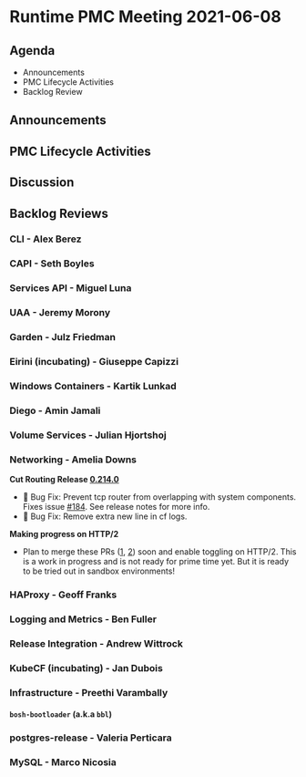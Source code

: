 # Runtime PMC Meeting 2021-06-08

## Agenda

* Announcements
* PMC Lifecycle Activities
* Backlog Review


## Announcements


## PMC Lifecycle Activities


## Discussion



## Backlog Reviews

### CLI - Alex Berez


### CAPI - Seth Boyles


### Services API - Miguel Luna


### UAA - Jeremy Morony


### Garden - Julz Friedman


### Eirini (incubating) - Giuseppe Capizzi


### Windows Containers - Kartik Lunkad


### Diego - Amin Jamali


### Volume Services - Julian Hjortshoj


### Networking - Amelia Downs
**Cut Routing Release [0.214.0](https://github.com/cloudfoundry/routing-release/releases/tag/0.214.0)**
* 🐛 Bug Fix: Prevent tcp router from overlapping with system components. Fixes issue [#184](https://github.com/cloudfoundry/routing-release/issues/184). See release notes for more info.
* 🐞 Bug Fix: Remove extra new line in cf logs.

**Making progress on HTTP/2**
* Plan to merge these PRs ([1](https://github.com/cloudfoundry/routing-release/pull/205), [2](https://github.com/cloudfoundry/gorouter/pull/278)) soon and enable toggling on HTTP/2. This is a work in progress and is not ready for prime time yet. But it is ready to be tried out in sandbox environments!

### HAProxy - Geoff Franks


### Logging and Metrics - Ben Fuller


### Release Integration - Andrew Wittrock


### KubeCF (incubating) - Jan Dubois


### Infrastructure - Preethi Varambally

#### `bosh-bootloader` (a.k.a `bbl`)


### postgres-release - Valeria Perticara


### MySQL - Marco Nicosia
